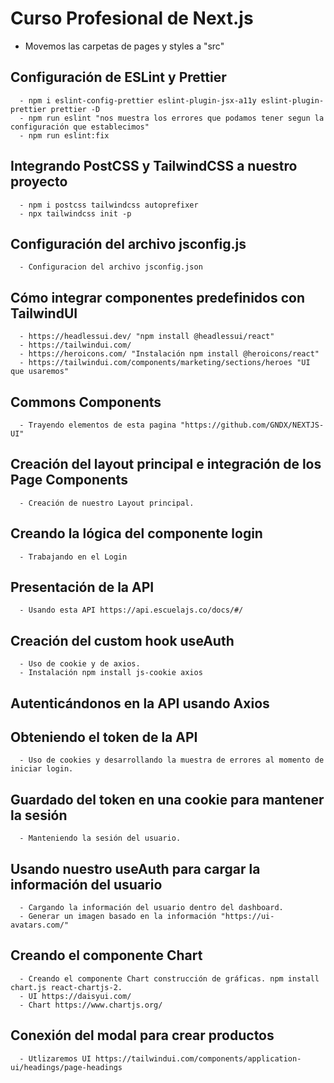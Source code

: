 # Curso Profesional de Next.js
  - Movemos las carpetas de pages y styles a "src"

  ## Configuración de ESLint y Prettier
      - npm i eslint-config-prettier eslint-plugin-jsx-a11y eslint-plugin-prettier prettier -D
      - npm run eslint "nos muestra los errores que podamos tener segun la configuración que establecimos"
      - npm run eslint:fix
  ## Integrando PostCSS y TailwindCSS a nuestro proyecto
      - npm i postcss tailwindcss autoprefixer
      - npx tailwindcss init -p 
  ## Configuración del archivo jsconfig.js
      - Configuracion del archivo jsconfig.json
  ## Cómo integrar componentes predefinidos con TailwindUI
      - https://headlessui.dev/ "npm install @headlessui/react"
      - https://tailwindui.com/
      - https://heroicons.com/ "Instalación npm install @heroicons/react"
      - https://tailwindui.com/components/marketing/sections/heroes "UI que usaremos"
  ## Commons Components
      - Trayendo elementos de esta pagina "https://github.com/GNDX/NEXTJS-UI"
  ## Creación del layout principal e integración de los Page Components
      - Creación de nuestro Layout principal.
  ## Creando la lógica del componente login
      - Trabajando en el Login
  ## Presentación de la API
      - Usando esta API https://api.escuelajs.co/docs/#/
  ## Creación del custom hook useAuth
      - Uso de cookie y de axios.
      - Instalación npm install js-cookie axios
  ## Autenticándonos en la API usando Axios
  ## Obteniendo el token de la API
      - Uso de cookies y desarrollando la muestra de errores al momento de iniciar login.
  ## Guardado del token en una cookie para mantener la sesión
      - Manteniendo la sesión del usuario.
  ## Usando nuestro useAuth para cargar la información del usuario
      - Cargando la información del usuario dentro del dashboard.
      - Generar un imagen basado en la información "https://ui-avatars.com/"
  ## Creando el componente Chart
      - Creando el componente Chart construcción de gráficas. npm install chart.js react-chartjs-2.
      - UI https://daisyui.com/
      - Chart https://www.chartjs.org/
  ## Conexión del modal para crear productos
      - Utlizaremos UI https://tailwindui.com/components/application-ui/headings/page-headings